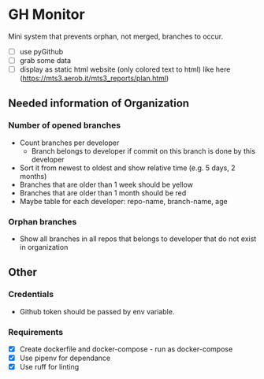 # GH Monitor

Mini system that prevents orphan, not merged, branches to occur.

- [ ] use pyGithub
- [ ] grab some data
- [ ] display as static html website (only colored text to html)
      like here (https://mts3.aerob.it/mts3_reports/plan.html)

## Needed information of Organization

### Number of opened branches

- Count branches per developer
  - Branch belongs to developer if commit on this branch
    is done by this developer
- Sort it from newest to oldest and show relative time (e.g. 5 days, 2 months)
- Branches that are older than 1 week should be yellow
- Branches that are older than 1 month should be red
- Maybe table for each developer: repo-name, branch-name, age

### Orphan branches

- Show all branches in all repos that belongs to developer that do
  not exist in organization

## Other

### Credentials

- Github token should be passed by env variable.

### Requirements

- [x] Create dockerfile and docker-compose - run as docker-compose
- [x] Use pipenv for dependance
- [x] Use ruff for linting
